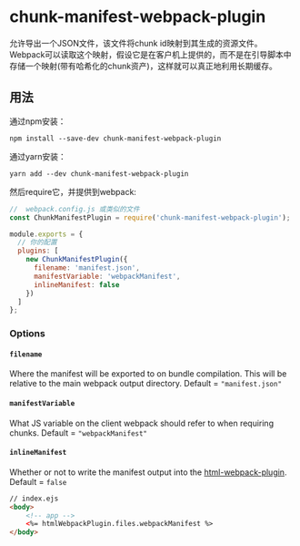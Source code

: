 # chunk-manifest-webpack-plugin

允许导出一个JSON文件，该文件将chunk id映射到其生成的资源文件。Webpack可以读取这个映射，假设它是在客户机上提供的，而不是在引导脚本中存储一个映射\(带有哈希化的chunk资产\)，这样就可以真正地利用长期缓存。

## 用法

通过npm安装：

```shell
npm install --save-dev chunk-manifest-webpack-plugin
```

通过yarn安装：

```shell
yarn add --dev chunk-manifest-webpack-plugin
```

然后require它，并提供到webpack:

```js
//  webpack.config.js 或类似的文件
const ChunkManifestPlugin = require('chunk-manifest-webpack-plugin');

module.exports = {
  // 你的配置
  plugins: [
    new ChunkManifestPlugin({
      filename: 'manifest.json',
      manifestVariable: 'webpackManifest',
      inlineManifest: false
    })
  ]
};
```

### Options

#### `filename`

Where the manifest will be exported to on bundle compilation. This will be relative to the main webpack output directory. Default = `"manifest.json"`

#### `manifestVariable`

What JS variable on the client webpack should refer to when requiring chunks. Default = `"webpackManifest"`

#### `inlineManifest`

Whether or not to write the manifest output into the [html-webpack-plugin](https://github.com/ampedandwired/html-webpack-plugin). Default = `false`

```html
// index.ejs
<body>
    <!-- app -->
    <%= htmlWebpackPlugin.files.webpackManifest %>
</body>
```



